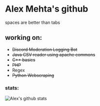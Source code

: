 # Alex Mehta's github

spaces are better than tabs


## working on:

* ~~Discord Moderation Logging Bot~~
* ~~Java CSV reader using apache commons~~
* ~~C++ basics~~
* ~~PHP~~
* Regex
* ~~Python Webscraping~~

### stats:
![Alex's github stats](https://github-readme-stats.vercel.app/api?username=alexmehta&count_private=true)

